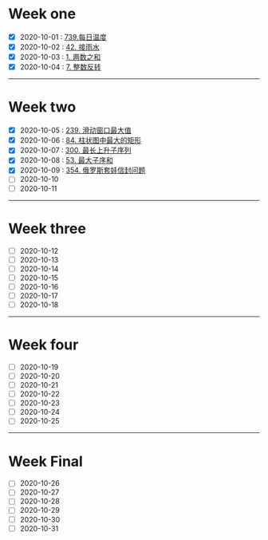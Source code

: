 # Week one

- [x] 2020-10-01 : [739.每日温度](https://github.com/archer-shu/leetcode/blob/master/2020_10_01_739_%E6%AF%8F%E6%97%A5%E6%B8%A9%E5%BA%A6.md)
- [x] 2020-10-02 : [42. 接雨水](https://github.com/archer-shu/leetcode/blob/master/2020_10_02_42.%20%E6%8E%A5%E9%9B%A8%E6%B0%B4.md)
- [x] 2020-10-03 : [1. 两数之和](https://github.com/archer-shu/leetcode/blob/master/2020_10_03_1.%E4%B8%A4%E6%95%B0%E4%B9%8B%E5%92%8C.md)
- [x] 2020-10-04 : [7. 整数反转](https://github.com/archer-shu/leetcode/blob/master/2020_10_04_7.%20%E6%95%B4%E6%95%B0%E5%8F%8D%E8%BD%AC.md)

<hr>


# Week two
- [x] 2020-10-05 : [239. 滑动窗口最大值](https://github.com/archer-shu/leetcode/blob/master/2020_10_05_239.%20%E6%BB%91%E5%8A%A8%E7%AA%97%E5%8F%A3%E6%9C%80%E5%A4%A7%E5%80%BC.md)
- [x] 2020-10-06 : [84. 柱状图中最大的矩形](https://github.com/archer-shu/leetcode/blob/master/Oct/2020_10_06_84.%20%E6%9F%B1%E7%8A%B6%E5%9B%BE%E4%B8%AD%E6%9C%80%E5%A4%A7%E7%9A%84%E7%9F%A9%E5%BD%A2.md)
- [x] 2020-10-07 : [300. 最长上升子序列](https://github.com/archer-shu/leetcode/blob/master/Oct/2020_10_07_300.%20%E6%9C%80%E9%95%BF%E4%B8%8A%E5%8D%87%E5%AD%90%E5%BA%8F%E5%88%97.md)
- [x] 2020-10-08 : [53. 最大子序和](https://github.com/archer-shu/leetcode/blob/master/Oct/2020_10_08_53.%20%E6%9C%80%E5%A4%A7%E5%AD%90%E5%BA%8F%E5%92%8C.md)
- [x] 2020-10-09 : [354. 俄罗斯套娃信封问题](https://github.com/archer-shu/leetcode/blob/master/Oct/2020_10_09_354.%20%E4%BF%84%E7%BD%97%E6%96%AF%E5%A5%97%E5%A8%83%E4%BF%A1%E5%B0%81%E9%97%AE%E9%A2%98.md)
- [ ] 2020-10-10
- [ ] 2020-10-11

<hr>


# Week three
- [ ] 2020-10-12
- [ ] 2020-10-13
- [ ] 2020-10-14
- [ ] 2020-10-15
- [ ] 2020-10-16
- [ ] 2020-10-17
- [ ] 2020-10-18

<hr>


# Week four
- [ ] 2020-10-19
- [ ] 2020-10-20
- [ ] 2020-10-21
- [ ] 2020-10-22
- [ ] 2020-10-23
- [ ] 2020-10-24
- [ ] 2020-10-25

<hr>


# Week Final
- [ ] 2020-10-26
- [ ] 2020-10-27
- [ ] 2020-10-28
- [ ] 2020-10-29
- [ ] 2020-10-30
- [ ] 2020-10-31
